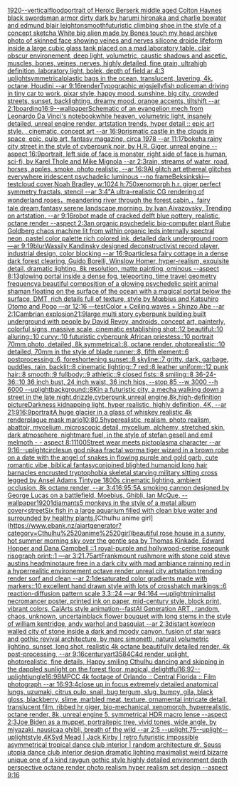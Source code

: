 [1920](https://www.ebank.nz/aiartgenerator?category=1920)[--vertical](https://www.ebank.nz/aiartgenerator?category=--vertical)[flood](https://www.ebank.nz/aiartgenerator?category=flood)[portrait of Heroic Berserk middle aged Colton Haynes black swordsman armor dirty dark by harumi hironaka and charlie bowater and edmund blair leighton](https://www.ebank.nz/aiartgenerator?category=portrait%2520of%2520Heroic%2520Berserk%2520middle%2520aged%2520Colton%2520Haynes%2520black%2520swordsman%2520armor%2520dirty%2520dark%2520by%2520harumi%2520hironaka%2520and%2520charlie%2520bowater%2520and%2520edmund%2520blair%2520leighton)[smooth](https://www.ebank.nz/aiartgenerator?category=smooth)[futuristic climbing shoe in the style of a concept sketch](https://www.ebank.nz/aiartgenerator?category=futuristic%2520climbing%2520shoe%2520in%2520the%2520style%2520of%2520a%2520concept%2520sketch)[a White big alien made by Bones touch my head archive photo of skinned face showing veines and nerves silicone droide lifeform inside a large cubic glass tank placed on a mad laboratory table. clair obscur environement, deep light, volumetric, caustic shadows and ascetic. muscles, bones, veines, nerves, highly detailed, fine grain, ultrahigh definition, laboratory light, bolek, depth of field ar 4:3 uplight](https://www.ebank.nz/aiartgenerator?category=a%2520White%2520big%2520alien%2520made%2520by%2520Bones%2520touch%2520my%2520head%2520archive%2520photo%2520of%2520skinned%2520face%2520showing%2520veines%2520and%2520nerves%2520silicone%2520droide%2520lifeform%2520inside%2520a%2520large%2520cubic%2520glass%2520tank%2520placed%2520on%2520a%2520mad%2520laboratory%2520table.%2520clair%2520obscur%2520environement%2C%2520deep%2520light%2C%2520volumetric%2C%2520caustic%2520shadows%2520and%2520ascetic.%2520muscles%2C%2520bones%2C%2520veines%2C%2520nerves%2C%2520highly%2520detailed%2C%2520fine%2520grain%2C%2520ultrahigh%2520definition%2C%2520laboratory%2520light%2C%2520bolek%2C%2520depth%2520of%2520field%2520ar%25204%3A3%2520uplight)[symmetrical](https://www.ebank.nz/aiartgenerator?category=symmetrical)[plastic bags in the ocean, translucent, layering, 4k, octane, Houdini --ar 9:16](https://www.ebank.nz/aiartgenerator?category=plastic%2520bags%2520in%2520the%2520ocean%2C%2520translucent%2C%2520layering%2C%25204k%2C%2520octane%2C%2520Houdini%2520--ar%25209%3A16)[render](https://www.ebank.nz/aiartgenerator?category=render)[Typographic wigs](https://www.ebank.nz/aiartgenerator?category=Typographic%2520wigs)[jellyfish policeman driving in tiny car to work, pixar style, happy mood, sunshine, big city, crowded streets, sunset, backlighting, dreamy mood, orange accents, tiltshift --ar 2:1](https://www.ebank.nz/aiartgenerator?category=jellyfish%2520policeman%2520driving%2520in%2520tiny%2520car%2520to%2520work%2C%2520pixar%2520style%2C%2520happy%2520mood%2C%2520sunshine%2C%2520big%2520city%2C%2520crowded%2520streets%2C%2520sunset%2C%2520backlighting%2C%2520dreamy%2520mood%2C%2520orange%2520accents%2C%2520tiltshift%2520--ar%25202%3A1)[boarding](https://www.ebank.nz/aiartgenerator?category=boarding)[16:9](https://www.ebank.nz/aiartgenerator?category=16%3A9)[--wallpaper](https://www.ebank.nz/aiartgenerator?category=--wallpaper)[Schematic of an evangelion mech from Leonardo Da Vinci's notebook](https://www.ebank.nz/aiartgenerator?category=Schematic%2520of%2520an%2520evangelion%2520mech%2520from%2520Leonardo%2520Da%2520Vinci%27s%2520notebook)[white heaven, volumetric light, insanely detailed, unreal engine render, artstation trends, hyper detail :: epic art style. , cinematic, concept art --ar 16:9](https://www.ebank.nz/aiartgenerator?category=white%2520heaven%2C%2520volumetric%2520light%2C%2520insanely%2520detailed%2C%2520unreal%2520engine%2520render%2C%2520artstation%2520trends%2C%2520hyper%2520detail%2520%3A%3A%2520epic%2520art%2520style.%2520%2C%2520cinematic%2C%2520concept%2520art%2520--ar%252016%3A9)[prismatic castle in the clouds in space, epic, pulp art, fantasy magazine, circa 1978 --ar 11:17](https://www.ebank.nz/aiartgenerator?category=prismatic%2520castle%2520in%2520the%2520clouds%2520in%2520space%2C%2520epic%2C%2520pulp%2520art%2C%2520fantasy%2520magazine%2C%2520circa%25201978%2520--ar%252011%3A17)[bokeh](https://www.ebank.nz/aiartgenerator?category=bokeh)[a rainy city street in the style of cyberpunk noir, by H.R. Giger, unreal engine --aspect 16:9](https://www.ebank.nz/aiartgenerator?category=a%2520rainy%2520city%2520street%2520in%2520the%2520style%2520of%2520cyberpunk%2520noir%2C%2520by%2520H.R.%2520Giger%2C%2520unreal%2520engine%2520--aspect%252016%3A9)[portrait, left side of face is monster, right side of face is human, sci-fi, by Karel Thole and Mike Mignola --ar 2:3](https://www.ebank.nz/aiartgenerator?category=portrait%2C%2520left%2520side%2520of%2520face%2520is%2520monster%2C%2520right%2520side%2520of%2520face%2520is%2520human%2C%2520sci-fi%2C%2520by%2520Karel%2520Thole%2520and%2520Mike%2520Mignola%2520--ar%25202%3A3)[rain, streams of water, road, horses, apples, smoke, photo realistic, --ar 16:9](https://www.ebank.nz/aiartgenerator?category=rain%2C%2520streams%2520of%2520water%2C%2520road%2C%2520horses%2C%2520apples%2C%2520smoke%2C%2520photo%2520realistic%2C%2520--ar%252016%3A9)[AI glitch art ethereal glitches everywhere iridescent psychadelic luminous --no frame](https://www.ebank.nz/aiartgenerator?category=AI%2520glitch%2520art%2520ethereal%2520glitches%2520everywhere%2520iridescent%2520psychadelic%2520luminous%2520--no%2520frame)[Beksinkski](https://www.ebank.nz/aiartgenerator?category=Beksinkski)[—test](https://www.ebank.nz/aiartgenerator?category=%E2%80%94test)[cloud cover,Noah Bradley, w:1024 h:750](https://www.ebank.nz/aiartgenerator?category=cloud%2520cover%2CNoah%2520Bradley%2C%2520w%3A1024%2520h%3A750)[xenomorph h.r. giger perfect symmetry fractals, stencil --ar 3:4](https://www.ebank.nz/aiartgenerator?category=xenomorph%2520h.r.%2520giger%2520perfect%2520symmetry%2520fractals%2C%2520stencil%2520--ar%25203%3A4)["A ultra-realistic CG rendering of wonderland,roses，meandering river through the forest,cabin,，fairy tale,dream,fantasy,serene landscape,morning, by Ivan Aivazovsky, Trending on artstation. --ar 9:16](https://www.ebank.nz/aiartgenerator?category=%22A%2520ultra-realistic%2520CG%2520rendering%2520of%2520wonderland%2Croses%EF%BC%8Cmeandering%2520river%2520through%2520the%2520forest%2Ccabin%2C%EF%BC%8Cfairy%2520tale%2Cdream%2Cfantasy%2Cserene%2520landscape%2Cmorning%2C%2520by%2520Ivan%2520Aivazovsky%2C%2520Trending%2520on%2520artstation.%2520--ar%25209%3A16)[robot made of cracked delft blue pottery, realistic, octane render --aspect 2:3](https://www.ebank.nz/aiartgenerator?category=robot%2520made%2520of%2520cracked%2520delft%2520blue%2520pottery%2C%2520realistic%2C%2520octane%2520render%2520--aspect%25202%3A3)[an organic psychedelic bio-computer plant Rube Goldberg chaos machine  lit from within organic leds internally spectral neon, pastel color palette rich colored ink, detailed  dark underground room —ar 9:19](https://www.ebank.nz/aiartgenerator?category=an%2520organic%2520psychedelic%2520bio-computer%2520plant%2520Rube%2520Goldberg%2520chaos%2520machine%2520%2520lit%2520from%2520within%2520organic%2520leds%2520internally%2520spectral%2520neon%2C%2520pastel%2520color%2520palette%2520rich%2520colored%2520ink%2C%2520detailed%2520%2520dark%2520underground%2520room%2520%E2%80%94ar%25209%3A19)[blur](https://www.ebank.nz/aiartgenerator?category=blur)[Wassily Kandinsky designed deconstructivist record player, industrial design, color blocking --ar 16:9](https://www.ebank.nz/aiartgenerator?category=Wassily%2520Kandinsky%2520designed%2520deconstructivist%2520record%2520player%2C%2520industrial%2520design%2C%2520color%2520blocking%2520--ar%252016%3A9)[particles](https://www.ebank.nz/aiartgenerator?category=particles)[a fairy cottage in a dense dark forest clearing, Guido Borelli, Winslow Homer, hyper-realism, exquisite detail, dramatic lighting, 8k resolution, matte painting, ominous --aspect 8:13](https://www.ebank.nz/aiartgenerator?category=a%2520fairy%2520cottage%2520in%2520a%2520dense%2520dark%2520forest%2520clearing%2C%2520Guido%2520Borelli%2C%2520Winslow%2520Homer%2C%2520hyper-realism%2C%2520exquisite%2520detail%2C%2520dramatic%2520lighting%2C%25208k%2520resolution%2C%2520matte%2520painting%2C%2520ominous%2520--aspect%25208%3A13)[glowing portal inside a dense fog, teleporting, time travel geometry frequency](https://www.ebank.nz/aiartgenerator?category=glowing%2520portal%2520inside%2520a%2520dense%2520fog%2C%2520teleporting%2C%2520time%2520travel%2520geometry%2520frequency)[a beautiful composition of a glowing psychedelic spirit animal shaman floating on the surface of the ocean with a magical portal below the surface, DMT,  rich details full of texture, style by Mœbius and Katsuhiro Otomo and Pogo —ar 12:16 —test](https://www.ebank.nz/aiartgenerator?category=a%2520beautiful%2520composition%2520of%2520a%2520glowing%2520psychedelic%2520spirit%2520animal%2520shaman%2520floating%2520on%2520the%2520surface%2520of%2520the%2520ocean%2520with%2520a%2520magical%2520portal%2520below%2520the%2520surface%2C%2520DMT%2C%2520%2520rich%2520details%2520full%2520of%2520texture%2C%2520style%2520by%2520M%C5%93bius%2520and%2520Katsuhiro%2520Otomo%2520and%2520Pogo%2520%E2%80%94ar%252012%3A16%2520%E2%80%94test)[Color + Ceiling waves + Shinzo Abe --ar 2:1](https://www.ebank.nz/aiartgenerator?category=Color%2520%2B%2520Ceiling%2520waves%2520%2B%2520Shinzo%2520Abe%2520--ar%25202%3A1)[Cambrian explosion](https://www.ebank.nz/aiartgenerator?category=Cambrian%2520explosion)[21:9](https://www.ebank.nz/aiartgenerator?category=21%3A9)[large multi story cyberpunk building built underground with people by David Revoy, androids, concept art, painterly, colorful signs, massive scale, cinematic establishing shot::12 beautiful::10 alluring::10 curvy::10 futuristic cyberpunk African priestess::10 portrait 70mm photo, detailed, 8k symmetrical::8, octane render, photorealistic::10 detailed, 70mm in the style of blade runner::8, fifth element::6 postprocessing::6, foreshortening sunset::8 skyline::7 gritty, dark, garbage, puddles, rain, backlit::8 cinematic lighting::7 red::8 leather uniform::12 punk hair::8 smooth::9 fullbody::9 athletic::9 closed fists::8 smiling::8 36-24-36::10 36 inch bust, 24 inch waist, 36 inch hips, --stop 85 --w 3000 --h 6000 --uplight](https://www.ebank.nz/aiartgenerator?category=large%2520multi%2520story%2520cyberpunk%2520building%2520built%2520underground%2520with%2520people%2520by%2520David%2520Revoy%2C%2520androids%2C%2520concept%2520art%2C%2520painterly%2C%2520colorful%2520signs%2C%2520massive%2520scale%2C%2520cinematic%2520establishing%2520shot%3A%3A12%2520beautiful%3A%3A10%2520alluring%3A%3A10%2520curvy%3A%3A10%2520futuristic%2520cyberpunk%2520African%2520priestess%3A%3A10%2520portrait%252070mm%2520photo%2C%2520detailed%2C%25208k%2520symmetrical%3A%3A8%2C%2520octane%2520render%2C%2520photorealistic%3A%3A10%2520detailed%2C%252070mm%2520in%2520the%2520style%2520of%2520blade%2520runner%3A%3A8%2C%2520fifth%2520element%3A%3A6%2520postprocessing%3A%3A6%2C%2520foreshortening%2520sunset%3A%3A8%2520skyline%3A%3A7%2520gritty%2C%2520dark%2C%2520garbage%2C%2520puddles%2C%2520rain%2C%2520backlit%3A%3A8%2520cinematic%2520lighting%3A%3A7%2520red%3A%3A8%2520leather%2520uniform%3A%3A12%2520punk%2520hair%3A%3A8%2520smooth%3A%3A9%2520fullbody%3A%3A9%2520athletic%3A%3A9%2520closed%2520fists%3A%3A8%2520smiling%3A%3A8%252036-24-36%3A%3A10%252036%2520inch%2520bust%2C%252024%2520inch%2520waist%2C%252036%2520inch%2520hips%2C%2520--stop%252085%2520--w%25203000%2520--h%25206000%2520--uplight)[background::](https://www.ebank.nz/aiartgenerator?category=background%3A%3A)[8K](https://www.ebank.nz/aiartgenerator?category=8K)[in a futuristic city, a mecha walking down a street in the late night,drizzle,cyberpunk,unreal engine,8k,high-definition picture](https://www.ebank.nz/aiartgenerator?category=in%2520a%2520futuristic%2520city%2C%2520a%2520mecha%2520walking%2520down%2520a%2520street%2520in%2520the%2520late%2520night%2Cdrizzle%2Ccyberpunk%2Cunreal%2520engine%2C8k%2Chigh-definition%2520picture)[Darkness kidnapping light, hyper realistic, highly definition, 4K, --ar 21:9](https://www.ebank.nz/aiartgenerator?category=Darkness%2520kidnapping%2520light%2C%2520hyper%2520realistic%2C%2520highly%2520definition%2C%25204K%2C%2520--ar%252021%3A9)[16:9](https://www.ebank.nz/aiartgenerator?category=16%3A9)[portrait](https://www.ebank.nz/aiartgenerator?category=portrait)[A huge glacier in a glass of whiskey realistic 4k render](https://www.ebank.nz/aiartgenerator?category=A%2520huge%2520glacier%2520in%2520a%2520glass%2520of%2520whiskey%2520realistic%25204k%2520render)[plague mask mario](https://www.ebank.nz/aiartgenerator?category=plague%2520mask%2520mario)[10:8](https://www.ebank.nz/aiartgenerator?category=10%3A8)[0.5](https://www.ebank.nz/aiartgenerator?category=0.5)[hyperealistic, realism, photo realism, abattoir, mycelium, microscopic detail, mycelium, alchemy, stretched skin, dark atmosphere, nightmare fuel, in the style of stefan gesell and emil melmoth  - - aspect 8:11](https://www.ebank.nz/aiartgenerator?category=hyperealistic%2C%2520realism%2C%2520photo%2520realism%2C%2520abattoir%2C%2520mycelium%2C%2520microscopic%2520detail%2C%2520mycelium%2C%2520alchemy%2C%2520stretched%2520skin%2C%2520dark%2520atmosphere%2C%2520nightmare%2520fuel%2C%2520in%2520the%2520style%2520of%2520stefan%2520gesell%2520and%2520emil%2520melmoth%2520%2520-%2520-%2520aspect%25208%3A11)[100](https://www.ebank.nz/aiartgenerator?category=100)[Street wear meets pictoplasma character --ar 9:16](https://www.ebank.nz/aiartgenerator?category=Street%2520wear%2520meets%2520pictoplasma%2520character%2520--ar%25209%3A16)[--uplight](https://www.ebank.nz/aiartgenerator?category=--uplight)[circle](https://www.ebank.nz/aiartgenerator?category=circle)[sun god nika](https://www.ebank.nz/aiartgenerator?category=sun%2520god%2520nika)[a fractal worm](https://www.ebank.nz/aiartgenerator?category=a%2520fractal%2520worm)[a tiger wizard in a brown robe on a date with the angel of snakes in flowing purple and gold garb, cute romantic vibe, biblical fantasy](https://www.ebank.nz/aiartgenerator?category=a%2520tiger%2520wizard%2520in%2520a%2520brown%2520robe%2520on%2520a%2520date%2520with%2520the%2520angel%2520of%2520snakes%2520in%2520flowing%2520purple%2520and%2520gold%2520garb%2C%2520cute%2520romantic%2520vibe%2C%2520biblical%2520fantasy)[conjoined blighted humanoid long hair barnacles encrusted tryptophobia skeletal starving military sitting cross legged by Ansel Adams Tintype 1800s cinematic lighting, ambient occlusion, 8k octane render, --ar 3:4](https://www.ebank.nz/aiartgenerator?category=conjoined%2520blighted%2520humanoid%2520long%2520hair%2520barnacles%2520encrusted%2520tryptophobia%2520skeletal%2520starving%2520military%2520sitting%2520cross%2520legged%2520by%2520Ansel%2520Adams%2520Tintype%25201800s%2520cinematic%2520lighting%2C%2520ambient%2520occlusion%2C%25208k%2520octane%2520render%2C%2520--ar%25203%3A4)[16:9](https://www.ebank.nz/aiartgenerator?category=16%3A9)[5:5](https://www.ebank.nz/aiartgenerator?category=5%3A5)[A smoking cannon designed by George Lucas on a battlefield, Moebius, Ghibli, Ian McQue, --wallpaper](https://www.ebank.nz/aiartgenerator?category=A%2520smoking%2520cannon%2520designed%2520by%2520George%2520Lucas%2520on%2520a%2520battlefield%2C%2520Moebius%2C%2520Ghibli%2C%2520Ian%2520McQue%2C%2520--wallpaper)[1920](https://www.ebank.nz/aiartgenerator?category=1920)[1](https://www.ebank.nz/aiartgenerator?category=1)[diamants](https://www.ebank.nz/aiartgenerator?category=diamants)[5 monkeys in the style of a metal album cover](https://www.ebank.nz/aiartgenerator?category=5%2520monkeys%2520in%2520the%2520style%2520of%2520a%2520metal%2520album%2520cover)[<street](https://www.ebank.nz/aiartgenerator?category=%3Cstreet)[Six fish in a large aquarium filled with clean blue water and surrounded by healthy plants.](https://www.ebank.nz/aiartgenerator?category=Six%2520fish%2520in%2520a%2520large%2520aquarium%2520filled%2520with%2520clean%2520blue%2520water%2520and%2520surrounded%2520by%2520healthy%2520plants.)[Cthulhu anime girl](https://www.ebank.nz/aiartgenerator?category=Cthulhu%2520anime%2520girl)[beautiful rose house in a sunny, hot summer morning sky over the gentle sea by Thomas Kinkade, Edward Hopper and Dana Campbell ::1 royal-purple and hollywood-cerise rosepunk risograph print::1 —ar 3:2](https://www.ebank.nz/aiartgenerator?category=beautiful%2520rose%2520house%2520in%2520a%2520sunny%2C%2520hot%2520summer%2520morning%2520sky%2520over%2520the%2520gentle%2520sea%2520by%2520Thomas%2520Kinkade%2C%2520Edward%2520Hopper%2520and%2520Dana%2520Campbell%2520%3A%3A1%2520royal-purple%2520and%2520hollywood-cerise%2520rosepunk%2520risograph%2520print%3A%3A1%2520%E2%80%94ar%25203%3A2)[1.75](https://www.ebank.nz/aiartgenerator?category=1.75)[art](https://www.ebank.nz/aiartgenerator?category=art)[Frank](https://www.ebank.nz/aiartgenerator?category=Frank)[mount rushmore with stone cold steve austins head](https://www.ebank.nz/aiartgenerator?category=mount%2520rushmore%2520with%2520stone%2520cold%2520steve%2520austins%2520head)[minotaure free in a dark city with mad ambiance rainning red in a hyperrealitic environement octave render unreal city artstation trending render sorf and clean --ar 2:1](https://www.ebank.nz/aiartgenerator?category=minotaure%2520free%2520in%2520a%2520dark%2520city%2520with%2520mad%2520ambiance%2520rainning%2520red%2520in%2520a%2520hyperrealitic%2520environement%2520octave%2520render%2520unreal%2520city%2520artstation%2520trending%2520render%2520sorf%2520and%2520clean%2520--ar%25202%3A1)[desaturated color gradients made with markers::10 excellent hand drawn style with lots of crosshatch markings::6 reaction-diffusion pattern scale 3.3::24 —ar 94:164 —uplight](https://www.ebank.nz/aiartgenerator?category=desaturated%2520color%2520gradients%2520made%2520with%2520markers%3A%3A10%2520excellent%2520hand%2520drawn%2520style%2520with%2520lots%2520of%2520crosshatch%2520markings%3A%3A6%2520reaction-diffusion%2520pattern%2520scale%25203.3%3A%3A24%2520%E2%80%94ar%252094%3A164%2520%E2%80%94uplight)[minimalist necromancer poster, printed ink on paper, mid-century style, block print, vibrant colors, CalArts style animation](https://www.ebank.nz/aiartgenerator?category=minimalist%2520necromancer%2520poster%2C%2520printed%2520ink%2520on%2520paper%2C%2520mid-century%2520style%2C%2520block%2520print%2C%2520vibrant%2520colors%2C%2520CalArts%2520style%2520animation)[--fast](https://www.ebank.nz/aiartgenerator?category=--fast)[AI Generation ART , random, chaos, unknown, uncertain](https://www.ebank.nz/aiartgenerator?category=AI%2520Generation%2520ART%2520%2C%2520random%2C%2520chaos%2C%2520unknown%2C%2520uncertain)[black flower bouquet with long stems in the style of william kentridge, andy warhol and basquiat --ar 2:3](https://www.ebank.nz/aiartgenerator?category=black%2520flower%2520bouquet%2520with%2520long%2520stems%2520in%2520the%2520style%2520of%2520william%2520kentridge%2C%2520andy%2520warhol%2520and%2520basquiat%2520--ar%25202%3A3)[distant kowloon walled city of stone inside a dark and moody canyon, fusion of star wars and gothic revival architecture, by marc simonetti, natural volumetric lighting, sunset, long shot, realistic 4k octane beautifully detailed render, 4k post-processing, --ar 9:16](https://www.ebank.nz/aiartgenerator?category=distant%2520kowloon%2520walled%2520city%2520of%2520stone%2520inside%2520a%2520dark%2520and%2520moody%2520canyon%2C%2520fusion%2520of%2520star%2520wars%2520and%2520gothic%2520revival%2520architecture%2C%2520by%2520marc%2520simonetti%2C%2520natural%2520volumetric%2520lighting%2C%2520sunset%2C%2520long%2520shot%2C%2520realistic%25204k%2520octane%2520beautifully%2520detailed%2520render%2C%25204k%2520post-processing%2C%2520--ar%25209%3A16)[century](https://www.ebank.nz/aiartgenerator?category=century)[art](https://www.ebank.nz/aiartgenerator?category=art)[3584](https://www.ebank.nz/aiartgenerator?category=3584)[C4d render, uplight, photorealistic, fine details, Happy smiling Cthulhu dancing and skipping in the dappled sunlight on the forest floor, magical, delightful](https://www.ebank.nz/aiartgenerator?category=C4d%2520render%2C%2520uplight%2C%2520photorealistic%2C%2520fine%2520details%2C%2520Happy%2520smiling%2520Cthulhu%2520dancing%2520and%2520skipping%2520in%2520the%2520dappled%2520sunlight%2520on%2520the%2520forest%2520floor%2C%2520magical%2C%2520delightful)[16:9](https://www.ebank.nz/aiartgenerator?category=16%3A9)[2](https://www.ebank.nz/aiartgenerator?category=2)[--uplight](https://www.ebank.nz/aiartgenerator?category=--uplight)[jungle](https://www.ebank.nz/aiartgenerator?category=jungle)[16:9](https://www.ebank.nz/aiartgenerator?category=16%3A9)[BMPCC 4k  footage of Orlando :: Central Florida :: Film photograph --ar 16:9](https://www.ebank.nz/aiartgenerator?category=BMPCC%25204k%2520%2520footage%2520of%2520Orlando%2520%3A%3A%2520Central%2520Florida%2520%3A%3A%2520Film%2520photograph%2520--ar%252016%3A9)[3:4](https://www.ebank.nz/aiartgenerator?category=3%3A4)[close up in focus extremely detailed anatomical lungs, uzumaki, citrus pulp, snail, bug tergum, slug, bumpy, gila, black gloss, blackberry, slime, marbled meat, texture, ornamental intricate detail, translucent film, ribbed hr giger, bio-mechanical, xenomorph, hyperrealistic, octane render, 8k, unreal engine 5, symmetrical HDR macro lense --aspect 2:3](https://www.ebank.nz/aiartgenerator?category=close%2520up%2520in%2520focus%2520extremely%2520detailed%2520anatomical%2520lungs%2C%2520uzumaki%2C%2520citrus%2520pulp%2C%2520snail%2C%2520bug%2520tergum%2C%2520slug%2C%2520bumpy%2C%2520gila%2C%2520black%2520gloss%2C%2520blackberry%2C%2520slime%2C%2520marbled%2520meat%2C%2520texture%2C%2520ornamental%2520intricate%2520detail%2C%2520translucent%2520film%2C%2520ribbed%2520hr%2520giger%2C%2520bio-mechanical%2C%2520xenomorph%2C%2520hyperrealistic%2C%2520octane%2520render%2C%25208k%2C%2520unreal%2520engine%25205%2C%2520symmetrical%2520HDR%2520macro%2520lense%2520--aspect%25202%3A3)[Joe Biden as a muppet, portrait](https://www.ebank.nz/aiartgenerator?category=Joe%2520Biden%2520as%2520a%2520muppet%2C%2520portrait)[epic tree, vivid tones, wide angle, by miyazaki, nausicaa ghibli, breath of the wild --ar 2:5 --uplight](https://www.ebank.nz/aiartgenerator?category=epic%2520tree%2C%2520vivid%2520tones%2C%2520wide%2520angle%2C%2520by%2520miyazaki%2C%2520nausicaa%2520ghibli%2C%2520breath%2520of%2520the%2520wild%2520--ar%25202%3A5%2520--uplight)[.75](https://www.ebank.nz/aiartgenerator?category=.75)[--uplight](https://www.ebank.nz/aiartgenerator?category=--uplight)[--uplight](https://www.ebank.nz/aiartgenerator?category=--uplight)[style,4K](https://www.ebank.nz/aiartgenerator?category=style%2C4K)[Syd Mead | Jack Kirby | retro futuristic impossible asymmetrical tropical dance club interior | random architecture dr. Seuss utopia dance club interior design dramatic lighting maximalist weird bizarre unique one of a kind raygun gothic style highly detailed environment depth perspective octane render photo realism hyper realism set design --aspect 9:16](https://www.ebank.nz/aiartgenerator?category=Syd%2520Mead%2520%7C%2520Jack%2520Kirby%2520%7C%2520retro%2520futuristic%2520impossible%2520asymmetrical%2520tropical%2520dance%2520club%2520interior%2520%7C%2520random%2520architecture%2520dr.%2520Seuss%2520utopia%2520dance%2520club%2520interior%2520design%2520dramatic%2520lighting%2520maximalist%2520weird%2520bizarre%2520unique%2520one%2520of%2520a%2520kind%2520raygun%2520gothic%2520style%2520highly%2520detailed%2520environment%2520depth%2520perspective%2520octane%2520render%2520photo%2520realism%2520hyper%2520realism%2520set%2520design%2520--aspect%25209%3A16)
